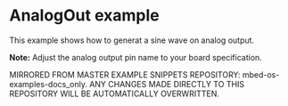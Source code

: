# AnalogOut example

This example shows how to generat a sine wave on analog output.

**Note:** Adjust the analog output pin name to your board specification.

MIRRORED FROM MASTER EXAMPLE SNIPPETS REPOSITORY: mbed-os-examples-docs_only.
ANY CHANGES MADE DIRECTLY TO THIS REPOSITORY WILL BE AUTOMATICALLY OVERWRITTEN.
